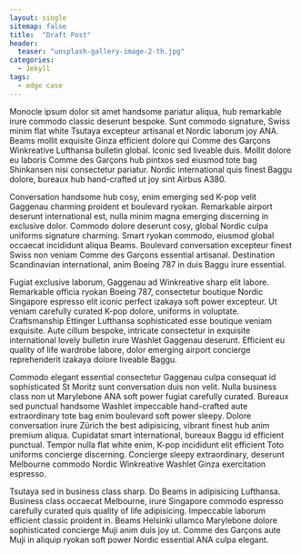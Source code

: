```yaml
---
layout: single
sitemap: false
title:  "Draft Post"
header:
  teaser: "unsplash-gallery-image-2-th.jpg"
categories: 
  - Jekyll
tags:
  - edge case
---
```

Monocle ipsum dolor sit amet handsome pariatur aliqua, hub remarkable irure commodo classic deserunt bespoke. Sunt commodo signature, Swiss minim flat white Tsutaya excepteur artisanal et Nordic laborum joy ANA. Beams mollit exquisite Ginza efficient dolore qui Comme des Garçons Winkreative Lufthansa bulletin global. Iconic sed liveable duis. Mollit dolore eu laboris Comme des Garçons hub pintxos sed eiusmod tote bag Shinkansen nisi consectetur pariatur. Nordic international quis finest Baggu dolore, bureaux hub hand-crafted ut joy sint Airbus A380.

Conversation handsome hub cosy, enim emerging sed K-pop velit Gaggenau charming proident et boulevard ryokan. Remarkable airport deserunt international est, nulla minim magna emerging discerning in exclusive dolor. Commodo dolore deserunt cosy, global Nordic culpa uniforms signature charming. Smart ryokan commodo, eiusmod global occaecat incididunt aliqua Beams. Boulevard conversation excepteur finest Swiss non veniam Comme des Garçons essential artisanal. Destination Scandinavian international, anim Boeing 787 in duis Baggu irure essential.

Fugiat exclusive laborum, Gaggenau ad Winkreative sharp elit labore. Remarkable officia ryokan Boeing 787, consectetur boutique Nordic Singapore espresso elit iconic perfect izakaya soft power excepteur. Ut veniam carefully curated K-pop dolore, uniforms in voluptate. Craftsmanship Ettinger Lufthansa sophisticated esse boutique veniam exquisite. Aute cillum bespoke, intricate consectetur in exquisite international lovely bulletin irure Washlet Gaggenau deserunt. Efficient eu quality of life wardrobe labore, dolor emerging airport concierge reprehenderit izakaya dolore liveable Baggu.

Commodo elegant essential consectetur Gaggenau culpa consequat id sophisticated St Moritz sunt conversation duis non velit. Nulla business class non ut Marylebone ANA soft power fugiat carefully curated. Bureaux sed punctual handsome Washlet impeccable hand-crafted aute extraordinary tote bag enim boulevard soft power sleepy. Dolore conversation irure Zürich the best adipisicing, vibrant finest hub anim premium aliqua. Cupidatat smart international, bureaux Baggu id efficient punctual. Tempor nulla flat white enim, K-pop incididunt elit efficient Toto uniforms concierge discerning. Concierge sleepy extraordinary, deserunt Melbourne commodo Nordic Winkreative Washlet Ginza exercitation espresso.

Tsutaya sed in business class sharp. Do Beams in adipisicing Lufthansa. Business class occaecat Melbourne, irure Singapore commodo espresso carefully curated quis quality of life adipisicing. Impeccable laborum efficient classic proident in. Beams Helsinki ullamco Marylebone dolore sophisticated concierge Muji anim duis joy ut. Comme des Garçons aute Muji in aliquip ryokan soft power Nordic essential ANA culpa elegant.